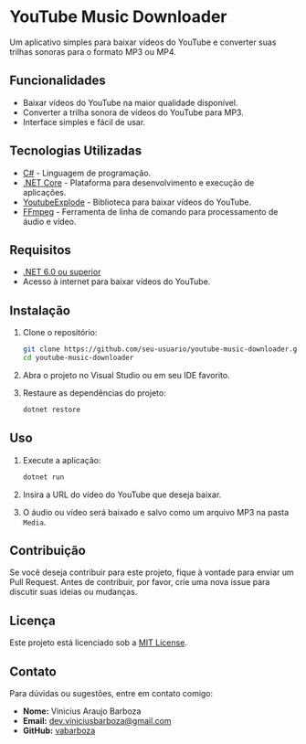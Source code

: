 # YouTube Music Downloader

Um aplicativo simples para baixar vídeos do YouTube e converter suas trilhas sonoras para o formato MP3 ou MP4.

## Funcionalidades

- Baixar vídeos do YouTube na maior qualidade disponível.
- Converter a trilha sonora de vídeos do YouTube para MP3.
- Interface simples e fácil de usar.

## Tecnologias Utilizadas

- [C#](https://docs.microsoft.com/en-us/dotnet/csharp/) - Linguagem de programação.
- [.NET Core](https://dotnet.microsoft.com/download/dotnet-core) - Plataforma para desenvolvimento e execução de aplicações.
- [YoutubeExplode](https://github.com/greatlist/YoutubeExplode) - Biblioteca para baixar vídeos do YouTube.
- [FFmpeg](https://ffmpeg.org/) - Ferramenta de linha de comando para processamento de áudio e vídeo.

## Requisitos

- [.NET 6.0 ou superior](https://dotnet.microsoft.com/download)
- Acesso à internet para baixar vídeos do YouTube.

## Instalação

1. Clone o repositório:

   ```bash
   git clone https://github.com/seu-usuario/youtube-music-downloader.git
   cd youtube-music-downloader
   ```

2. Abra o projeto no Visual Studio ou em seu IDE favorito.

3. Restaure as dependências do projeto:

   ```bash
   dotnet restore
   ```

## Uso

1. Execute a aplicação:

   ```bash
   dotnet run
   ```

2. Insira a URL do vídeo do YouTube que deseja baixar.

3. O áudio ou vídeo será baixado e salvo como um arquivo MP3 na pasta `Media`.

## Contribuição

Se você deseja contribuir para este projeto, fique à vontade para enviar um Pull Request. Antes de contribuir, por favor, crie uma nova issue para discutir suas ideias ou mudanças.

## Licença

Este projeto está licenciado sob a [MIT License](LICENSE).

## Contato

Para dúvidas ou sugestões, entre em contato comigo:

- **Nome:** Vinicius Araujo Barboza
- **Email:** dev.viniciusbarboza@gmail.com
- **GitHub:** [vabarboza]([https://github.com/seu-usuario](https://github.com/vabarboza))
